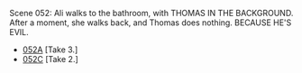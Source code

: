 Scene 052: Ali walks to the bathroom, with THOMAS IN THE BACKGROUND. After a moment, she walks back, and Thomas does nothing. BECAUSE HE'S EVIL.

* [052A](052A--Take03--.md) [Take 3.]
* [052C](052C--Take02--.md) [Take 2.]
